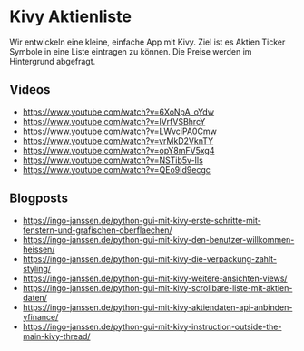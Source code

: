 # Kivy Aktienliste

Wir entwickeln eine kleine, einfache App mit Kivy.
Ziel ist es Aktien Ticker Symbole in eine Liste eintragen zu können.
Die Preise werden im Hintergrund abgefragt.

## Videos
- https://www.youtube.com/watch?v=6XoNpA_oYdw
- https://www.youtube.com/watch?v=lVrfVSBhrcY
- https://www.youtube.com/watch?v=LWvciPA0Cmw
- https://www.youtube.com/watch?v=vrMkD2VknTY
- https://www.youtube.com/watch?v=opY8mFV5xg4
- https://www.youtube.com/watch?v=NSTib5v-Ils
- https://www.youtube.com/watch?v=QEo9Id9ecgc

## Blogposts
- https://ingo-janssen.de/python-gui-mit-kivy-erste-schritte-mit-fenstern-und-grafischen-oberflaechen/
- https://ingo-janssen.de/python-gui-mit-kivy-den-benutzer-willkommen-heissen/
- https://ingo-janssen.de/python-gui-mit-kivy-die-verpackung-zahlt-styling/
- https://ingo-janssen.de/python-gui-mit-kivy-weitere-ansichten-views/
- https://ingo-janssen.de/python-gui-mit-kivy-scrollbare-liste-mit-aktien-daten/
- https://ingo-janssen.de/python-gui-mit-kivy-aktiendaten-api-anbinden-yfinance/
- https://ingo-janssen.de/python-gui-mit-kivy-instruction-outside-the-main-kivy-thread/